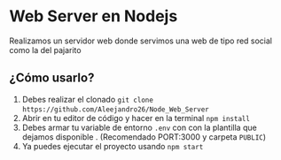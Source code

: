 # Web Server en Nodejs

Realizamos un servidor web donde servimos una web de tipo red social como la del pajarito

## ¿Cómo usarlo?

1. Debes realizar el clonado `git clone`
`https://github.com/Aleejandro26/Node_Web_Server`
2. Abrir en tu editor de código y hacer en la terminal `npm install`
3. Debes armar tu variable de entorno `.env` con con la plantilla que dejamos disponible . (Recomendado PORT:3000 y carpeta `PUBLIC`)
4. Ya puedes ejecutar el proyecto usando `npm start`